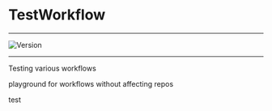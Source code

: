 # TestWorkflow

---


![Version](https://img.shields.io/badge/Version-2.0.65-brightgreen)


---

Testing various workflows

playground for workflows without affecting repos



test
